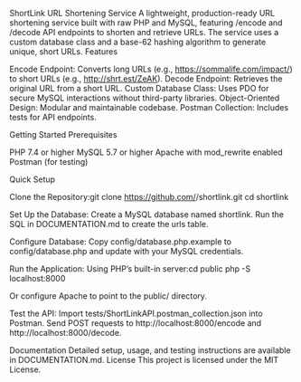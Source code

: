 ShortLink URL Shortening Service
A lightweight, production-ready URL shortening service built with raw PHP and MySQL, featuring /encode and /decode API endpoints to shorten and retrieve URLs. The service uses a custom database class and a base-62 hashing algorithm to generate unique, short URLs.
Features

Encode Endpoint: Converts long URLs (e.g., https://sommalife.com/impact/) to short URLs (e.g., http://shrt.est/ZeAK).
Decode Endpoint: Retrieves the original URL from a short URL.
Custom Database Class: Uses PDO for secure MySQL interactions without third-party libraries.
Object-Oriented Design: Modular and maintainable codebase.
Postman Collection: Includes tests for API endpoints.

Getting Started
Prerequisites

PHP 7.4 or higher
MySQL 5.7 or higher
Apache with mod_rewrite enabled
Postman (for testing)

Quick Setup

Clone the Repository:git clone https://github.com/<your-username>/shortlink.git
cd shortlink


Set Up the Database:
Create a MySQL database named shortlink.
Run the SQL in DOCUMENTATION.md to create the urls table.


Configure Database:
Copy config/database.php.example to config/database.php and update with your MySQL credentials.


Run the Application:
Using PHP’s built-in server:cd public
php -S localhost:8000


Or configure Apache to point to the public/ directory.


Test the API:
Import tests/ShortLinkAPI.postman_collection.json into Postman.
Send POST requests to http://localhost:8000/encode and http://localhost:8000/decode.



Documentation
Detailed setup, usage, and testing instructions are available in DOCUMENTATION.md.
License
This project is licensed under the MIT License.